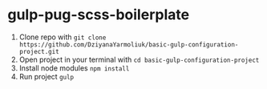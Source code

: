 # gulp-pug-scss-boilerplate

1. Clone repo with `git clone https://github.com/DziyanaYarmoliuk/basic-gulp-configuration-project.git`
2. Open project in your terminal with `cd basic-gulp-configuration-project`
3. Install node modules `npm install`
4. Run project `gulp`
